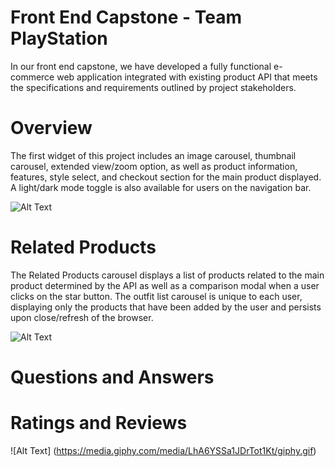# Front End Capstone - Team PlayStation
In our front end capstone, we have developed a fully functional e-commerce web application integrated with existing product API that meets the specifications and requirements outlined by project stakeholders.

# Overview

The first widget of this project includes an image carousel, thumbnail carousel, extended view/zoom option, as well as product information, features, style select, and checkout section for the main product displayed. A light/dark mode toggle is also available for users on the navigation bar.

![Alt Text](https://media.giphy.com/media/J5ZYRC2CuQyyY09dIj/giphy.gif)

# Related Products

The Related Products carousel displays a list of products related to the main product determined by the API as well as a comparison modal when a user clicks on the star button. The outfit list carousel is unique to each user, displaying only the products that have been added by the user and persists upon close/refresh of the browser.

![Alt Text](https://media.giphy.com/media/DhFERT16Qij8Li6PyW/giphy.gif)

# Questions and Answers

# Ratings and Reviews

![Alt Text] (https://media.giphy.com/media/LhA6YSSa1JDrTot1Kt/giphy.gif)